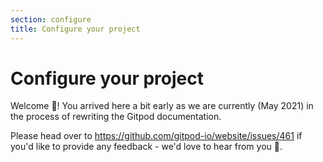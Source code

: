 ```yaml
---
section: configure
title: Configure your project
---
```


<script context="module">
  export const prerender = true;
</script>

# Configure your project

Welcome 👋! You arrived here a bit early as we are currently (May 2021) in the process of rewriting the Gitpod documentation.

Please head over to https://github.com/gitpod-io/website/issues/461 if you'd like to provide any feedback - we'd love to hear from you 🙏.
